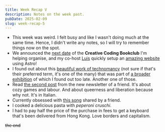 ```yaml
---
title: Week Recap V
description: Notes on the week past.
pubDate: 2025-02-09
slug: week-recap-5
---
```


- This week was weird. I felt busy and like I wasn't doing much at the same time. Hence, I didn't write any notes, so I will try to remember things now on the spot.
- We announced the [next date](https://lu.ma/calendar/cal-l8dqsc8YHhI2Fbi) of the **Creative Coding Bookclub** I'm helping organise, and my co-host [Luis](https://luis.earth/) quickly setup an [amazing website](https://creativecodingbook.club/) using Astro!
- I found out about this [beautiful work of technomancy](https://sigil-seance.diagram.institute/radical-futures-2024/) (not sure if that's their preferred term, it's one of the many) that was part of [a broader exhibition](https://somos-arts.org/casting-a-spell/) of which I found out too late. Another one of those.
- Read [the second post](https://queerginiawolf.substack.com/p/giochi-post-lavoristi-e-gioia-di) from the new newsletter of a friend. It's about cozy games and labour. And about queerness and liberation because why not. It's in Italian.
- Currently obsessed with [this song](https://joshuaidehen.bandcamp.com/track/mum-does-the-washing) shared by a friend.
- I cooked a delicious pasta with _peperoni cruschi_.
- I had to pay half the price of the purchase in fees to get a keyboard that's been delivered from Hong Kong. Love borders and capitalism.

~~the end~~
